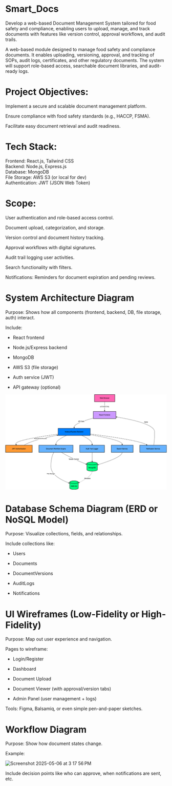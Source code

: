 # Smart_Docs
Develop a web-based Document Management System tailored for food safety and compliance, enabling users to upload, manage, and track documents with features like version control, approval workflows, and audit trails.

A web-based module designed to manage food safety and compliance documents. It enables uploading, versioning, approval, and tracking of SOPs, audit logs, certificates, and other regulatory documents. The system will support role-based access, searchable document libraries, and audit-ready logs.

# Project Objectives:
Implement a secure and scalable document management platform.

Ensure compliance with food safety standards (e.g., HACCP, FSMA).

Facilitate easy document retrieval and audit readiness.


# Tech Stack:
Frontend: React.js, Tailwind CSS <br>
Backend: Node.js, Express.js <br>
Database: MongoDB <br>
File Storage: AWS S3 (or local for dev) <br>
Authentication: JWT (JSON Web Token) <br>

# Scope:
User authentication and role-based access control.

Document upload, categorization, and storage.

Version control and document history tracking.

Approval workflows with digital signatures.

Audit trail logging user activities.

Search functionality with filters. 

Notifications: Reminders for document expiration and pending reviews.


# System Architecture Diagram
Purpose: Shows how all components (frontend, backend, DB, file storage, auth) interact.

Include:

- React frontend

- Node.js/Express backend

- MongoDB

- AWS S3 (file storage)

- Auth service (JWT)

- API gateway (optional)

![System Architecture](https://github.com/andresga11/Smart_Docs-/blob/main/SmartDocs_System_Architecture.drawio.png)


# Database Schema Diagram (ERD or NoSQL Model)
Purpose: Visualize collections, fields, and relationships.

Include collections like:

- Users

- Documents

- DocumentVersions

- AuditLogs

- Notifications

# UI Wireframes (Low-Fidelity or High-Fidelity)
Purpose: Map out user experience and navigation.

Pages to wireframe:

- Login/Register

- Dashboard

- Document Upload

- Document Viewer (with approval/version tabs)

- Admin Panel (user management + logs)

Tools: Figma, Balsamiq, or even simple pen-and-paper sketches.

# Workflow Diagram
Purpose: Show how document states change.

Example:

![Screenshot 2025-05-06 at 3 17 56 PM](https://github.com/user-attachments/assets/25764ce9-97af-4c10-8102-936059d5e6c7)

    
Include decision points like who can approve, when notifications are sent, etc.



